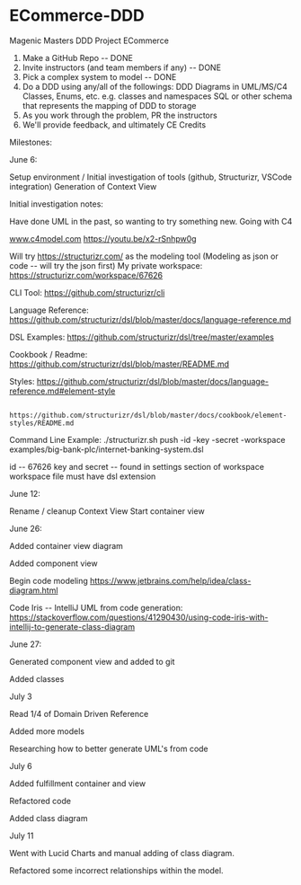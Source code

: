 # ECommerce-DDD
Magenic Masters DDD Project ECommerce

1) Make a GitHub Repo -- DONE
2) Invite instructors (and team members if any) -- DONE
3) Pick a complex system to model -- DONE
4) Do a DDD using any/all of the followings:
  DDD Diagrams in UML/MS/C4
  Classes, Enums, etc. e.g. classes and namespaces
  SQL or other schema that represents the mapping of DDD to storage
5) As you work through the problem, PR the instructors
6) We'll provide feedback, and ultimately CE Credits

Milestones:

June 6: 

  Setup environment / Initial investigation of tools (github, Structurizr, VSCode integration)
  Generation of Context View


Initial investigation notes:

Have done UML in the past, so wanting to try something new.  Going with C4

www.c4model.com
https://youtu.be/x2-rSnhpw0g

Will try https://structurizr.com/ as the modeling tool (Modeling as json or code -- will try the json first)
My private workspace: https://structurizr.com/workspace/67626

CLI Tool: https://github.com/structurizr/cli 

Language Reference: https://github.com/structurizr/dsl/blob/master/docs/language-reference.md

DSL Examples: https://github.com/structurizr/dsl/tree/master/examples

Cookbook / Readme: https://github.com/structurizr/dsl/blob/master/README.md

Styles: https://github.com/structurizr/dsl/blob/master/docs/language-reference.md#element-style

        https://github.com/structurizr/dsl/blob/master/docs/cookbook/element-styles/README.md


Command Line Example:
./structurizr.sh push -id <id> -key <key> -secret <secret> -workspace examples/big-bank-plc/internet-banking-system.dsl

id -- 67626
key and secret -- found in settings section of workspace
workspace file must have dsl extension

June 12:
  
  Rename / cleanup Context View
  Start container view

June 26:

  Added container view diagram
  
  Added component view
  
  Begin code modeling https://www.jetbrains.com/help/idea/class-diagram.html 
  
  Code Iris -- IntelliJ UML from code generation: https://stackoverflow.com/questions/41290430/using-code-iris-with-intellij-to-generate-class-diagram
  
June 27:
  
  Generated component view and added to git
  
  Added classes
  
July 3
  
  Read 1/4 of Domain Driven Reference
  
  Added more models 
  
  Researching how to better generate UML's from code
  
July 6
  
  Added fulfillment container and view
  
  Refactored code
  
  Added class diagram
  
July 11
  
  Went with Lucid Charts and manual adding of class diagram.
  
  Refactored some incorrect relationships within the model.
  
